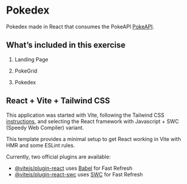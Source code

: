 # Pokedex

Pokedex made in React that consumes the PokeAPI [PokeAPI](https://pokeapi.co/).

## What’s included in this exercise

1. Landing Page

1. PokeGrid

1. Pokedex

## React + Vite + Tailwind CSS

This application was started with Vite, following the Tailwind CSS [instructions](https://tailwindcss.com/docs/guides/vite), and selecting the React framework with Javascript + SWC (Speedy Web Compiler) variant.

This template provides a minimal setup to get React working in Vite with HMR and some ESLint rules.

Currently, two official plugins are available:

- [@vitejs/plugin-react](https://github.com/vitejs/vite-plugin-react/blob/main/packages/plugin-react/README.md) uses [Babel](https://babeljs.io/) for Fast Refresh
- [@vitejs/plugin-react-swc](https://github.com/vitejs/vite-plugin-react-swc) uses [SWC](https://swc.rs/) for Fast Refresh
